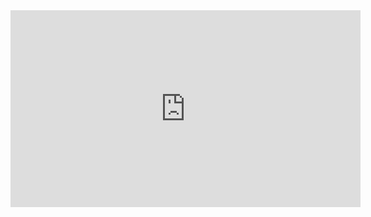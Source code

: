 <iframe width="560" height="315" src="https://www.youtube.com/embed/MBfrhiKg_Ao" title="YouTube video player" frameborder="0" allow="accelerometer; autoplay; clipboard-write; encrypted-media; gyroscope; picture-in-picture" allowfullscreen></iframe>